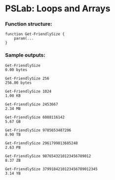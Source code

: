 # PSLab: Loops and Arrays

### Function structure:

```
function Get-FriendlySize {
    param(...
}
```


### Sample outputs: 

```
Get-FriendlySize
0.00 bytes

Get-FriendlySize 256
256.00 bytes

Get-FriendlySize 1024
1.00 KB

Get-FriendlySize 2453667
2.34 MB

Get-FriendlySize 6088116142
5.67 GB

Get-FriendlySize 9785653487206
8.90 TB

Get-FriendlySize 2961799813685248
2.63 PB

Get-FriendlySize 9876543210123456789012
8.37 ZB

Get-FriendlySize 3799184210123456789012345
3.14 YB
```